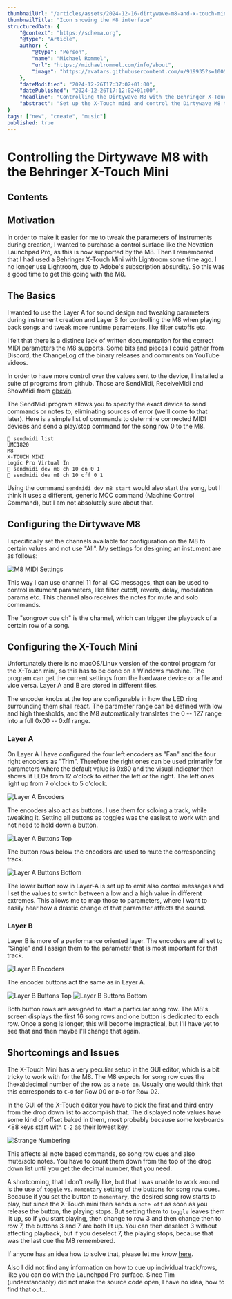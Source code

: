 ```yaml
---
thumbnailUrl: "/articles/assets/2024-12-16-dirtywave-m8-and-x-touch-mini/thumbnail.png"
thumbnailTitle: "Icon showing the M8 interface"
structuredData: {
    "@context": "https://schema.org",
    "@type": "Article",
    author: { 
        "@type": "Person", 
        "name": "Michael Rommel",
        "url": "https://michaelrommel.com/info/about",
        "image": "https://avatars.githubusercontent.com/u/919935?s=100&v=4"
    },
    "dateModified": "2024-12-26T17:37:02+01:00",
    "datePublished": "2024-12-26T17:12:02+01:00",
    "headline": "Controlling the Dirtywave M8 with the Behringer X-Touch Mini",
    "abstract": "Set up the X-Touch mini and control the Dirtywave M8 to start/stop song rows, send mutes and solos and change arbitrary parameters usinge MIDI CC commands."
}
tags: ["new", "create", "music"]
published: true
---
```


# Controlling the Dirtywave M8 with the Behringer X-Touch Mini

## Contents

## Motivation

In order to make it easier for me to tweak the parameters of instruments during
creation, I wanted to purchase a control surface like the Novation
Launchpad Pro, as this is now supported by the M8. Then I remembered that I
had used a Behringer X-Touch Mini with Lightroom some time ago. I no longer
use Lightroom, due to Adobe's subscription absurdity. So this was a good time
to get this going with the M8.


## The Basics

I wanted to use the Layer A for sound design and tweaking parameters during
instrument creation and Layer B for controlling the M8 when playing back
songs and tweak more runtime parameters, like filter cutoffs etc.

I felt that there is a distince lack of written documentation for the
correct MIDI parameters the M8 supports. Some bits and pieces I could
gather from Discord, the ChangeLog of the binary releases and comments on
YouTube videos.

In order to have more control over the values sent to the device, I
installed a suite of programs from github. Those are SendMidi, ReceiveMidi
and ShowMidi from [gbevin](https://github.com/gbevin/).

The SendMidi program allows you to specify the exact device to send commands
or notes to, eliminating sources of error (we'll come to that later). Here
is a simple list of commands to determine connected MIDI devices and send a
play/stop command for the song row 0 to the M8.

```console
 sendmidi list
UMC1820
M8
X-TOUCH MINI
Logic Pro Virtual In
 sendmidi dev m8 ch 10 on 0 1
 sendmidi dev m8 ch 10 off 0 1
```

Using the command `sendmidi dev m8 start` would also start the song, but I
think it uses a different, generic MCC command (Machine Control Command),
but I am not absolutely sure about that.


## Configuring the Dirtywave M8

I specifically set the channels available for configuration on the M8 to
certain values and not use "All". My settings for designing an instument
are as follows:

![M8 MIDI Settings](/articles/assets/2024-12-16-dirtywave-m8-and-x-touch-mini/m8.png)

This way I can use channel 11 for all CC messages, that can be used to
control instument parameters, like filter cutoff, reverb, delay, modulation
params etc. This channel also receives the notes for mute and solo
commands.

The "songrow cue ch" is the channel, which can trigger the playback of a
certain row of a song.


## Configuring the X-Touch Mini

Unfortunately there is no macOS/Linux version of the control program for
the X-Touch mini, so this has to be done on a Windows machine. The program
can get the current settings from the hardware device or a file and vice
versa. Layer A and B are stored in different files.

The encoder knobs at the top are configurable in how the LED ring
surrounding them shall react. The parameter range can be defined with low
and high thresholds, and the M8 automatically translates the 0 -- 127 range
into a full 0x00 -- 0xff range.


### Layer A

On Layer A I have configured the four left encoders as "Fan" and the four
right encoders as "Trim". Therefore the right ones can be used primarily
for parameters where the default value is 0x80 and the visual indicator
then shows lit LEDs from 12 o'clock to either the left or the right. The
left ones light up from 7 o'clock to 5 o'clock.

![Layer A Encoders](/articles/assets/2024-12-16-dirtywave-m8-and-x-touch-mini/layer-a-encoders.png)

The encoders also act as buttons. I use them for soloing a track,
while tweaking it. Setting all buttons as toggles was the easiest to work
with and not need to hold down a button.

![Layer A Buttons Top](/articles/assets/2024-12-16-dirtywave-m8-and-x-touch-mini/layer-a-buttons-top.png)

The button rows below the encoders are used to mute the corresponding
track.

![Layer A Buttons Bottom](/articles/assets/2024-12-16-dirtywave-m8-and-x-touch-mini/layer-a-buttons-bottom.png)

The lower button row in Layer-A is set up to emit also control messages and
I set the values to switch between a low and a high value in different
extremes. This allows me to map those to parameters, where I want to easily
hear how a drastic change of that parameter affects the sound.


### Layer B

Layer B is more of a performance oriented layer. The encoders are all set
to "Single" and I assign them to the parameter that is most important for
that track.

![Layer B Encoders](/articles/assets/2024-12-16-dirtywave-m8-and-x-touch-mini/layer-b-encoders.png)

The encoder buttons act the same as in Layer A.

![Layer B Buttons Top](/articles/assets/2024-12-16-dirtywave-m8-and-x-touch-mini/layer-b-buttons-top.png)
![Layer B Buttons Bottom](/articles/assets/2024-12-16-dirtywave-m8-and-x-touch-mini/layer-b-buttons-bottom.png)

Both button rows are assigned to start a particular song row. The M8's
screen displays the first 16 song rows and one button is dedicated to each
row. Once a song is longer, this will become impractical, but I'll have yet to
see that and then maybe I'll change that again.


## Shortcomings and Issues

The X-Touch Mini has a very peculiar setup in the GUI editor, which is a
bit tricky to work with for the M8. The M8 expects for song row cues the
(hexa)decimal number of the row as a `note on`. Usually one would think
that this corresponds to `C-0` for Row 00 or `D-0` for Row 02.

In the GUI of the X-Touch editor you have to pick the first and third entry
from the drop down list to accomplish that. The displayed note values have
some kind of offset baked in them, most probably because some keyboards <88
keys start with `C-2` as their lowest key.

![Strange Numbering](/articles/assets/2024-12-16-dirtywave-m8-and-x-touch-mini/strange-numbering.png)

This affects all note based commands, so song row cues and also mute/solo
notes. You have to count them down from the top of the drop down list until
you get the decimal number, that you need.

A shortcoming, that I don't really like, but that I was unable to work
around is the use of `toggle` vs. `momentary` setting of the buttons for
song row cues. Because if you set the button to `momentary`, the desired
song row starts to play, but since the X-Touch mini then sends a `note off`
as soon as you release the button, the playing stops. But setting them to
`toggle` leaves them lit up, so if you start playing, then change to row 3
and then change then to row 7, the buttons 3 and 7 are both lit up. You can
then deselect 3 without affecting playback, but if you deselect 7, the
playing stops, because that was the last cue the M8 remembered.

If anyone has an idea how to solve that, please let me know
[here](https://github.com/michaelrommel/articles/discussions/1).

Also I did not find any information on how to cue up individual track/rows,
like you can do with the Launchpad Pro surface. Since Tim (understandably)
did not make the source code open, I have no idea, how to find that out...

